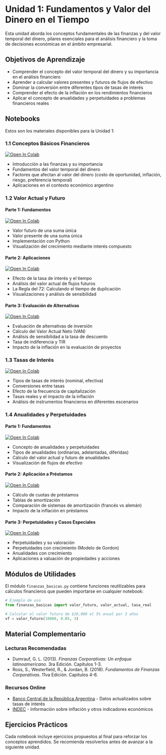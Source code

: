 # Unidad 1: Fundamentos y Valor del Dinero en el Tiempo

Esta unidad aborda los conceptos fundamentales de las finanzas y del valor temporal del dinero, pilares esenciales para el análisis financiero y la toma de decisiones económicas en el ámbito empresarial.

## Objetivos de Aprendizaje

- Comprender el concepto del valor temporal del dinero y su importancia en el análisis financiero
- Aprender a calcular valores presentes y futuros de flujos de efectivo
- Dominar la conversión entre diferentes tipos de tasas de interés
- Comprender el efecto de la inflación en los rendimientos financieros
- Aplicar el concepto de anualidades y perpetuidades a problemas financieros reales

## Notebooks

Estos son los materiales disponibles para la Unidad 1:

### 1.1 Conceptos Básicos Financieros
[![Open In Colab](https://colab.research.google.com/assets/colab-badge.svg)](https://colab.research.google.com/github/nfelix23/finanzas-control-empresario-utn/blob/main/notebooks/unidad_1/1.1_conceptos_basicos_financieros.ipynb)

- Introducción a las finanzas y su importancia
- Fundamentos del valor temporal del dinero
- Factores que afectan al valor del dinero (costo de oportunidad, inflación, riesgo, preferencia temporal)
- Aplicaciones en el contexto económico argentino

### 1.2 Valor Actual y Futuro
#### Parte 1: Fundamentos
[![Open In Colab](https://colab.research.google.com/assets/colab-badge.svg)](https://colab.research.google.com/github/nfelix23/finanzas-control-empresario-utn/blob/main/notebooks/unidad_1/1.2_valor_actual_y_futuro_parte1.ipynb)

- Valor futuro de una suma única
- Valor presente de una suma única
- Implementación con Python
- Visualización del crecimiento mediante interés compuesto

#### Parte 2: Aplicaciones
[![Open In Colab](https://colab.research.google.com/assets/colab-badge.svg)](https://colab.research.google.com/github/nfelix23/finanzas-control-empresario-utn/blob/main/notebooks/unidad_1/1.2_valor_actual_y_futuro_parte2.ipynb)

- Efecto de la tasa de interés y el tiempo
- Análisis del valor actual de flujos futuros
- La Regla del 72: Calculando el tiempo de duplicación
- Visualizaciones y análisis de sensibilidad

#### Parte 3: Evaluación de Alternativas
[![Open In Colab](https://colab.research.google.com/assets/colab-badge.svg)](https://colab.research.google.com/github/nfelix23/finanzas-control-empresario-utn/blob/main/notebooks/unidad_1/1.2_valor_actual_y_futuro_parte3.ipynb)

- Evaluación de alternativas de inversión
- Cálculo del Valor Actual Neto (VAN)
- Análisis de sensibilidad a la tasa de descuento
- Tasa de indiferencia y TIR
- Impacto de la inflación en la evaluación de proyectos

### 1.3 Tasas de Interés
[![Open In Colab](https://colab.research.google.com/assets/colab-badge.svg)](https://colab.research.google.com/github/nfelix23/finanzas-control-empresario-utn/blob/main/notebooks/unidad_1/1.3_tasas_de_interes.ipynb)

- Tipos de tasas de interés (nominal, efectiva)
- Conversiones entre tasas
- Efecto de la frecuencia de capitalización
- Tasas reales y el impacto de la inflación
- Análisis de instrumentos financieros en diferentes escenarios

### 1.4 Anualidades y Perpetuidades
#### Parte 1: Fundamentos
[![Open In Colab](https://colab.research.google.com/assets/colab-badge.svg)](https://colab.research.google.com/github/nfelix23/finanzas-control-empresario-utn/blob/main/notebooks/unidad_1/1.4_anualidades_parte1.ipynb)

- Concepto de anualidades y perpetuidades
- Tipos de anualidades (ordinarias, adelantadas, diferidas)
- Cálculo del valor actual y futuro de anualidades
- Visualización de flujos de efectivo

#### Parte 2: Aplicación a Préstamos
[![Open In Colab](https://colab.research.google.com/assets/colab-badge.svg)](https://colab.research.google.com/github/nfelix23/finanzas-control-empresario-utn/blob/main/notebooks/unidad_1/1.4_anualidades_parte2.ipynb)

- Cálculo de cuotas de préstamos
- Tablas de amortización
- Comparación de sistemas de amortización (francés vs alemán)
- Impacto de la inflación en préstamos

#### Parte 3: Perpetuidades y Casos Especiales
[![Open In Colab](https://colab.research.google.com/assets/colab-badge.svg)](https://colab.research.google.com/github/nfelix23/finanzas-control-empresario-utn/blob/main/notebooks/unidad_1/1.4_anualidades_parte3.ipynb)

- Perpetuidades y su valoración
- Perpetuidades con crecimiento (Modelo de Gordon)
- Anualidades con crecimiento
- Aplicaciones a valuación de propiedades y acciones

## Módulos de Utilidades

El módulo `finanzas_basicas.py` contiene funciones reutilizables para cálculos financieros que pueden importarse en cualquier notebook:

```python
# Ejemplo de uso
from finanzas_basicas import valor_futuro, valor_actual, tasa_real

# Calcular el valor futuro de $10,000 al 5% anual por 3 años
vf = valor_futuro(10000, 0.05, 3)
```

## Material Complementario

### Lecturas Recomendadas
- Dumrauf, G. L. (2013). *Finanzas Corporativas: Un enfoque latinoamericano*. 3ra Edición. Capítulos 1-3.
- Ross, S., Westerfield, R., & Jordan, B. (2018). *Fundamentos de Finanzas Corporativas*. 11va Edición. Capítulos 4-6.

### Recursos Online
- [Banco Central de la República Argentina](https://www.bcra.gob.ar/) - Datos actualizados sobre tasas de interés
- [INDEC](https://www.indec.gob.ar/) - Información sobre inflación y otros indicadores económicos

## Ejercicios Prácticos

Cada notebook incluye ejercicios propuestos al final para reforzar los conceptos aprendidos. Se recomienda resolverlos antes de avanzar a la siguiente unidad.